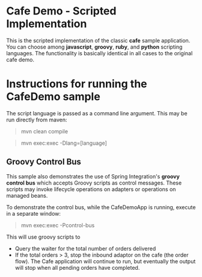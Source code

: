 Cafe Demo - Scripted Implementation
===================================

This is the scripted implementation of the classic **cafe** sample application. You can choose among **javascript**,
**groovy**, **ruby**, and **python** scripting languages. The functionality is basically identical in all cases to the 
original cafe demo. 

# Instructions for running the CafeDemo sample

The script language is passed as a command line argument. This may be run directly from maven:
>mvn clean compile

>mvn exec:exec -Dlang=[language]

## Groovy Control Bus
This sample also demonstrates the use of Spring Integration's **groovy control bus** which accepts
Groovy scripts as control messages. These scripts may invoke lifecycle operations on adapters or 
operations on managed beans.

To demonstrate the control bus, while the CafeDemoApp is running, execute in a separate window:

>mvn exec:exec -Pcontrol-bus

This will use groovy scripts to 
 * Query the waiter for the total number of orders delivered
 * If the total orders > 3, stop the inbound adaptor on the cafe (the order flow). The Cafe application
 will continue to run, but eventually the output will stop when all pending orders have completed.
